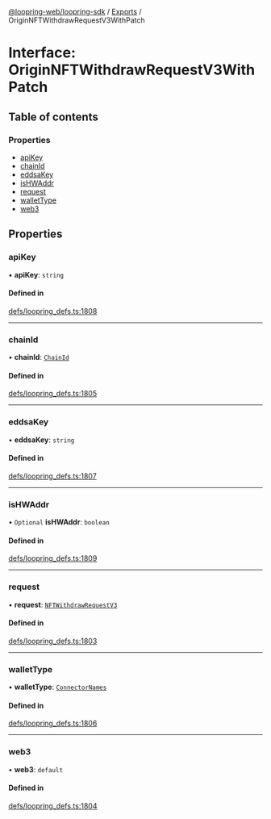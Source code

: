 [@loopring-web/loopring-sdk](../README.md) / [Exports](../modules.md) / OriginNFTWithdrawRequestV3WithPatch

# Interface: OriginNFTWithdrawRequestV3WithPatch

## Table of contents

### Properties

- [apiKey](OriginNFTWithdrawRequestV3WithPatch.md#apikey)
- [chainId](OriginNFTWithdrawRequestV3WithPatch.md#chainid)
- [eddsaKey](OriginNFTWithdrawRequestV3WithPatch.md#eddsakey)
- [isHWAddr](OriginNFTWithdrawRequestV3WithPatch.md#ishwaddr)
- [request](OriginNFTWithdrawRequestV3WithPatch.md#request)
- [walletType](OriginNFTWithdrawRequestV3WithPatch.md#wallettype)
- [web3](OriginNFTWithdrawRequestV3WithPatch.md#web3)

## Properties

### apiKey

• **apiKey**: `string`

#### Defined in

[defs/loopring_defs.ts:1808](https://github.com/Loopring/loopring_sdk/blob/b7df545/src/defs/loopring_defs.ts#L1808)

___

### chainId

• **chainId**: [`ChainId`](../enums/ChainId.md)

#### Defined in

[defs/loopring_defs.ts:1805](https://github.com/Loopring/loopring_sdk/blob/b7df545/src/defs/loopring_defs.ts#L1805)

___

### eddsaKey

• **eddsaKey**: `string`

#### Defined in

[defs/loopring_defs.ts:1807](https://github.com/Loopring/loopring_sdk/blob/b7df545/src/defs/loopring_defs.ts#L1807)

___

### isHWAddr

• `Optional` **isHWAddr**: `boolean`

#### Defined in

[defs/loopring_defs.ts:1809](https://github.com/Loopring/loopring_sdk/blob/b7df545/src/defs/loopring_defs.ts#L1809)

___

### request

• **request**: [`NFTWithdrawRequestV3`](NFTWithdrawRequestV3.md)

#### Defined in

[defs/loopring_defs.ts:1803](https://github.com/Loopring/loopring_sdk/blob/b7df545/src/defs/loopring_defs.ts#L1803)

___

### walletType

• **walletType**: [`ConnectorNames`](../enums/ConnectorNames.md)

#### Defined in

[defs/loopring_defs.ts:1806](https://github.com/Loopring/loopring_sdk/blob/b7df545/src/defs/loopring_defs.ts#L1806)

___

### web3

• **web3**: `default`

#### Defined in

[defs/loopring_defs.ts:1804](https://github.com/Loopring/loopring_sdk/blob/b7df545/src/defs/loopring_defs.ts#L1804)
